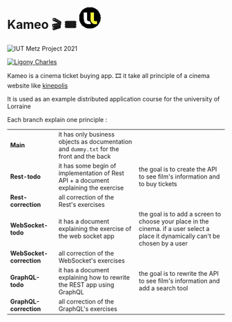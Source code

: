 # Kameo 🎬 🎟️ ![Univ Lorraine](./Logo_Univ.png)

![IUT Metz Project 2021](https://img.shields.io/badge/IUT%20Metz-2021-95a5a6.svg)

[![Ligony Charles](https://img.shields.io/badge/Ligony-Charles-2980b9.svg)](https://github.com/CharlesLgn)

Kameo is a cinema ticket buying app. 🎞️ it take all principle of a cinema website
like [kinepolis](https://kinepolis.com)

It is used as an example distributed application course for the university of Lorraine

Each branch explain one principle :

<table>
  <tr>
    <td><b>Main</b></td>
    <td>it has only business objects as documentation and <code>dummy.txt</code> for the front and the back</td>
    <td></td>
  </tr>
  <tr>
    <td><b>Rest-todo</b></td>
    <td>it has some begin of implementation of Rest API + a document explaining the exercise</td>
    <td>the goal is to create the API to see film's information and to buy tickets</td>
  </tr>
  <tr>
    <td><b>Rest-correction</b></td>
    <td>all correction of the Rest's exercises</td>
    <td></td>
  </tr>
  <tr>
    <td><b>WebSocket-todo</b></td>
    <td>it has a document explaining the exercise of the web socket app</td>
    <td>the goal is to add a screen to choose your place in the cinema. if a user select a place it dynamically can't be chosen by a user</td>
  </tr>
  <tr>
    <td><b>WebSocket-correction</b></td>
    <td>all correction of the WebSocket's exercises</td>
    <td></td>
  </tr>
  <tr>
    <td><b>GraphQL-todo</b></td>
    <td>it has a document explaining how to rewrite the REST app using GraphQL</td>
    <td>the goal is to rewrite the API to see film's information and add a search tool</td>
  </tr>
  <tr>
    <td><b>GraphQL-correction</b></td>
    <td>all correction of the GraphQL's exercises</td>
    <td></td>
  </tr>
</table>